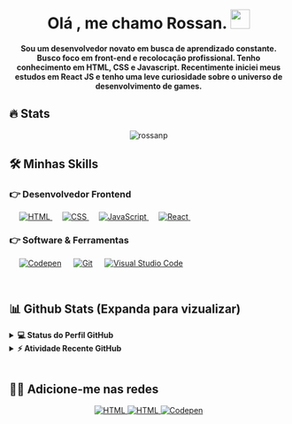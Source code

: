 <h1 align="center">Olá , me chamo Rossan. <img src="https://media.giphy.com/media/hvRJCLFzcasrR4ia7z/giphy.gif" width="35"></h1>

<h4 align="center">Sou um desenvolvedor novato em busca de aprendizado constante. Busco foco em front-end e recolocação profissional. Tenho conhecimento em HTML, CSS e Javascript. Recentimente iniciei meus estudos em React JS e tenho uma leve curiosidade sobre o universo de desenvolvimento de games.</h4>
<!-- <p align="center"> <img src="https://komarev.com/ghpvc/?username=rossanp&label=Visualizações%20do%20Perfil%20de%20Rossan%20&color=dc143c&style=plastic" alt="rossanp" /> </p> -->

## 🔥 Stats
<p align="center"><img align="center" src="https://github-readme-streak-stats.herokuapp.com/?user=rossanp&theme=algolia" alt="rossanp" /></p>

## 🛠️ Minhas Skills

### 👉 Desenvolvedor Frontend
<p align="left"> 
  &emsp; 
  <a href="https://developer.mozilla.org/pt-BR/docs/Web/HTML" target="_blank"> 
   <img alt="HTML" src="https://img.shields.io/badge/HTML5%20-%23E34F26.svg?logo=html5&logoColor=white">
  </a>   
  &emsp;
  <a href="https://www.w3schools.com/css/" target="_blank">
    <img alt="CSS" src="https://img.shields.io/badge/CSS%20-%231572B6.svg?logo=css3&logoColor=white">
  </a> 
  &emsp;
  <a href="https://developer.mozilla.org/en-US/docs/Web/JavaScript" target="_blank"> 
     <img alt="JavaScript" src="https://img.shields.io/badge/JavaScript%20-%23F7DF1E.svg?logo=javascript&logoColor=black">
   </a>
   &emsp;
  <a href="https://pt-br.reactjs.org/" target="_blank"> 
    <img alt="React" src="https://img.shields.io/badge/-ReactJs-61DAFB?logo=react&logoColor=black&style=flat&=white">
  </a>
&emsp; 
</p>

 ### 👉 Software & Ferramentas
 
<p>
  &emsp;
    <a href="https://codepen.io/"><img alt="Codepen" src="https://img.shields.io/badge/Codepen-000000.svg?logo=codepen&logoColor=white"></a>
  &emsp;
    <a href="https://git-scm.com/"><img alt="Git" src="https://img.shields.io/badge/Git%20-%23F05033.svg?logo=git&logoColor=white"></a>
&emsp;
    <a href="https://code.visualstudio.com/"><img alt="Visual Studio Code" src="https://img.shields.io/badge/Visual%20Studio%20Code-0078d7.svg?logo=visual-studio-code&logoColor=white"></a>
  &emsp;
</p>

<br/>

## 📊 Github Stats (Expanda para vizualizar) 

<details> 
  <summary><b>💻 Status do Perfil GitHub</b></summary>
  <br/>
  <p align="center">
    <a href="https://github.com/rossanp"><img align="center" src="https://github-readme-stats.vercel.app/api?username=rossanp&show_icons=true&locale=en&theme=algolia" alt="rossanp" height="192px"/></a>
	</p>
	<p  align="center">
	  <img src="https://github-readme-stats.vercel.app/api/top-langs?username=rossanp&show_icons=true&locale=en&layout=compact&theme=algolia" alt="rossanp" height="192px"/>
	</p>
  <br/>
  <b>Note:</b> As principais linguagens são apenas uma métrica das linguagens em que meu código público consiste e não reflete a experiência ou o nível de habilidade.
  </p>
</details>


<details>
  <summary><b>⚡ Atividade Recente GitHub</b></summary>
  <br/>
   <a href="https://github.com/rossanp"><img alt="Gráfico de Atividade - Rossan" src="https://activity-graph.herokuapp.com/graph?username=rossanp&custom_title=Rossan%20Pereira%20Grafico%20de%20Contribuicao&theme=react-dark" /></a>
  <br/>

</details>

<br/>

## 🙋‍♂️ Adicione-me nas redes
<p align="center">
	<a href="https://github.com/rossanp" alt="GitHub Rossan Pereira">
		<img alt="HTML" src="https://img.shields.io/badge/Github-100000?style=for-the-badge&logo=github&logoColor=white">
	</a>
	<a href="https://www.linkedin.com/in/rossan-pereira/" alt="LinkedIn Rossan Pereira">
		<img alt="HTML" src="https://img.shields.io/badge/Linkedin-0077B5?style=for-the-badge&logo=linkedin&logoColor=white">
	</a>
	<a href="https://codepen.io/rossanp" alt="Codepen Rossan Pereira">
		<img alt="Codepen" src="https://img.shields.io/badge/Codepen-000000.svg?style=for-the-badge&logo=codepen&logoColor=white">
	</a>
	
</p>
